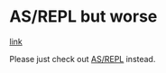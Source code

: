 # AS/REPL but worse

[link](https://aplet123.github.io/asrepl-att)

Please just check out [AS/REPL](https://github.com/jonpalmisc/asrepl) instead.
